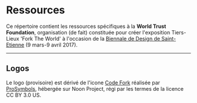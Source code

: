 # Ressources

Ce répertoire contient les ressources spécifiques à la **World Trust Foundation**, organisation (de fait) constituée pour créer l'exposition Tiers-Lieux 'Fork The World' à l'occasion de la [Biennale de Design de Saint-Etienne](http://www.biennale-design.com/saint-etienne/2017) (9 mars-9 avril 2017). 

---

## Logos

Le logo (provisoire) est dérivé de l'icone [Code Fork](https://thenounproject.com/search/?q=fork&creator=1763063&i=800022) réalisée par [ProSymbols](https://thenounproject.com/prosymbols/), hébergée sur Noon Project, régi par les termes de la licence CC BY 3.0 US.



